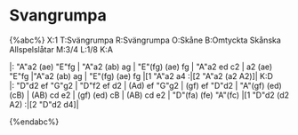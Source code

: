 # Svangrumpa

{%abc%}
X:1
T:Svängrumpa
R:Svängrumpa
O:Skåne
B:Omtyckta Skånska Allspelslåtar
M:3/4
L:1/8
K:A

|: "A"a2 (ae) "E"fg | "A"a2 (ab) ag | "E"(fg) (ae) fg | "A"a2 ed c2 | 
a2 (ae) "E"fg |"A"a2 (ab) ag | "E"(fg) (ae) fg |[1 "A"a2 a4 :|[2 "A"a2 (a2 A2)]| 
K:D  
|: "D"d2 ef "G"g2 | "D"f2 ef d2 | (Ad) ef "G"g2 | (gf) ef "D"d2 | "A"(gf) (ed) (cB) | 
(AB) cd e2 | (gf) (ed) cB | (AB) cd e2 | "D"(fa) (fe) "A"(fc) |[1 "D"d2 (d2 A2) :|[2 "D"d2 d4]|

{%endabc%}

